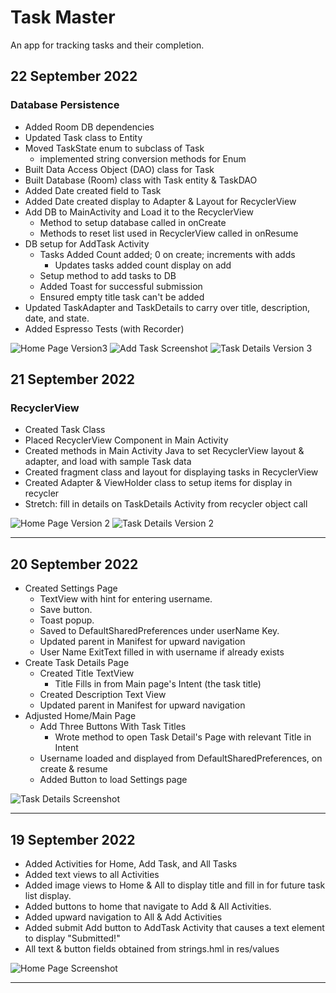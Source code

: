 # Task Master

An app for tracking tasks and their completion.

## 22 September 2022
### Database Persistence
- Added Room DB dependencies
- Updated Task class to Entity
- Moved TaskState enum to subclass of Task
  - implemented string conversion methods for Enum
- Built Data Access Object (DAO) class for Task
- Built Database (Room) class with Task entity & TaskDAO
- Added Date created field to Task
- Added Date created display to Adapter & Layout for RecyclerView
- Add DB to MainActivity and Load it to the RecyclerView
  - Method to setup database called in onCreate
  - Methods to reset list used in RecyclerView called in onResume
- DB setup for AddTask Activity
  - Tasks Added Count added; 0 on create; increments with adds
    - Updates tasks added count display on add 
  - Setup method to add tasks to DB
  - Added Toast for successful submission
  - Ensured empty title task can't be added
- Updated TaskAdapter and TaskDetails to carry over title, description, date, and state.
- Added Espresso Tests (with Recorder)


![Home Page Version3](./screenshots/homepagev3.jpg)
![Add Task Screenshot](./screenshots/addtask.jpg)
![Task Details Version 3](./screenshots/task-detailsV3.jpg)

## 21 September 2022
### RecyclerView
- Created Task Class
- Placed RecyclerView Component in Main Activity
- Created methods in Main Activity Java to set RecyclerView layout & adapter, and load with sample Task data
- Created fragment class and layout for displaying tasks in RecyclerView
- Created Adapter & ViewHolder class to setup items for display in recycler
- Stretch: fill in details on TaskDetails Activity from recycler object call

![Home Page Version 2](./screenshots/homepageV2.jpg)
![Task Details Version 2](./screenshots/task-detailsV2.jpg)

---

## 20 September 2022
- Created Settings Page
  - TextView with hint for entering username.
  - Save button.
  - Toast popup.
  - Saved to DefaultSharedPreferences under userName Key.
  - Updated parent in Manifest for upward navigation
  - User Name ExitText filled in with username if already exists
- Create Task Details Page
  - Created Title TextView
    - Title Fills in from Main page's Intent (the task title)
  - Created Description Text View
  - Updated parent in Manifest for upward navigation
- Adjusted Home/Main Page
  - Add Three Buttons With Task Titles
    - Wrote method to open Task Detail's Page with relevant Title in Intent
  - Username loaded and displayed from DefaultSharedPreferences, on create & resume
  - Added Button to load Settings page

![Task Details Screenshot](./screenshots/task-details.jpg)

---

## 19 September 2022
- Added Activities for Home, Add Task, and All Tasks
- Added text views to all Activities
- Added image views to Home & All to display title and fill in for future task list display.
- Added buttons to home that navigate to Add & All Activities.
- Added upward navigation to All & Add Activities
- Added submit Add button to AddTask Activity that causes a text element to display "Submitted!"
- All text & button fields obtained from strings.hml in res/values

![Home Page Screenshot](./screenshots/homepage.jpg)

---